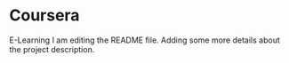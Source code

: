 # Coursera
E-Learning
I am editing the README file. Adding some more details about the project description.
